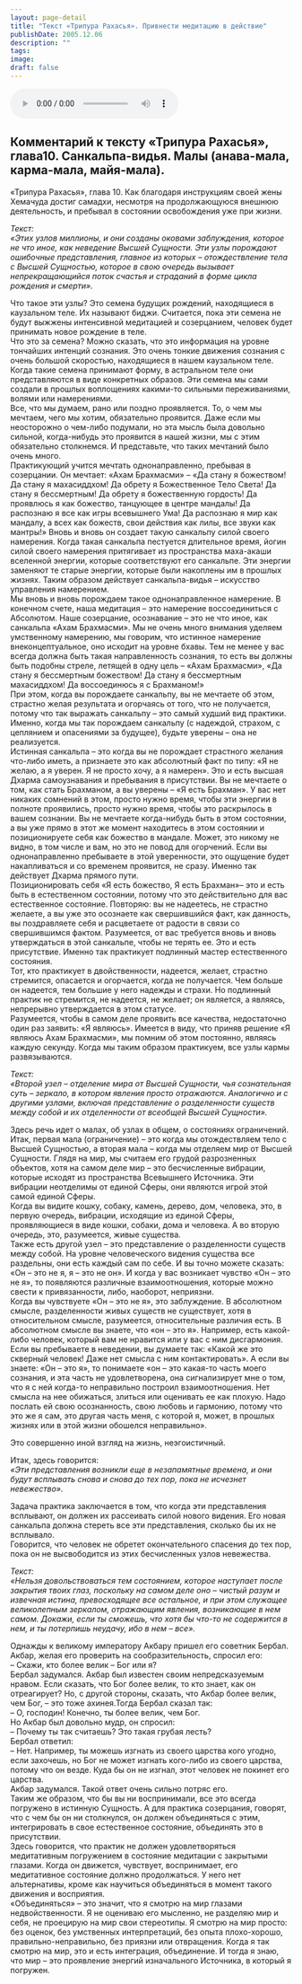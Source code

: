 ```yaml
---
layout: page-detail
title: "Текст «Трипура Рахасья». Привнести медитацию в действие"
publishDate: 2005.12.06
description: ""
tags:
image:
draft: false
---
```


<audio title="2005.12.06 - Текст «Трипура Рахасья». Привнести медитацию в действие.mp3" src="/upload/iblock/c60/c60b689854a5bdd504c5a886ae431a13.mp3" controls=""></audio>

## **Комментарий к тексту «Трипура Рахасья», глава10.** **Санкальпа-видья.** **Малы (анава-мала, карма-мала, майя-мала).**

  
 «Трипура Рахасья», глава 10\. Как благодаря инструкциям своей жены Хемачуда достиг самадхи, несмотря на продолжающуюся внешнюю деятельность, и пребывал в состоянии освобождения уже при жизни.

  
_Текст:_   
 _«Этих узлов миллионы, и они созданы оковами заблуждения, которое не что иное, как неведение Высшей Сущности. Эти узлы порождают ошибочные представления, главное из которых – отождествление тела с Высшей Сущностью, которое в свою очередь вызывает непрекращающийся поток счастья и страданий в форме цикла рождения и смерти»._   

 Что такое эти узлы? Это семена будущих рождений, находящиеся в каузальном теле. Их называют биджи. Считается, пока эти семена не будут выжжены интенсивной медитацией и созерцанием, человек будет принимать новое рождение в теле.   
 Что это за семена? Можно сказать, что это информация на уровне тончайших интенций сознания. Это очень тонкие движения сознания с очень большой скоростью, находящиеся в нашем каузальном теле. Когда такие семена принимают форму, в астральном теле они представляются в виде конкретных образов. Эти семена мы сами создали в прошлых воплощениях какими-то сильными переживаниями, волями или намерениями.   
 Все, что мы думаем, рано или поздно проявляется. То, о чем мы мечтаем, чего мы хотим, обязательно проявится. Даже если мы неосторожно о чем-либо подумали, но эта мысль была довольно сильной, когда-нибудь это проявится в нашей жизни, мы с этим обязательно столкнемся. И представьте, что таких мечтаний было очень много.   
 Практикующий учится мечтать однонаправленно, пребывая в созерцании. Он мечтает: «Ахам Брахмасми» – «Да стану я божеством! Да стану я махасиддхом! Да обрету я Божественное Тело Света! Да стану я бессмертным! Да обрету я божественную гордость! Да проявлюсь я как божество, танцующее в центре мандалы! Да распознаю я все как игры всевышнего Ума! Да распознаю я мир как мандалу, а всех как божеств, свои действия как лилы, все звуки как мантры!» Вновь и вновь он создает такую санкальпу силой своего намерения. Когда такая санкальпа пестуется длительное время, йогин силой своего намерения притягивает из пространства маха-акаши вселенной энергии, которые соответствуют его санкальпе. Эти энергии заменяют те старые энергии, которые были накоплены им в прошлых жизнях. Таким образом действует санкальпа-видья – искусство управления намерением.   
 Мы вновь и вновь порождаем такое однонаправленное намерение. В конечном счете, наша медитация – это намерение воссоединиться с Абсолютом. Наше созерцание, осознавание – это не что иное, как санкальпа «Ахам Брахмасми». Мы не очень много внимания уделяем умственному намерению, мы говорим, что истинное намерение внеконцептуальное, оно исходит на уровне бхавы. Тем не менее у вас всегда должна быть такая направленность сознания, то есть вы должны быть подобны стреле, летящей в одну цель – «Ахам Брахмасми», «Да стану я бессмертным божеством! Да стану я бессмертным махасиддхом! Да воссоединюсь я с Брахманом!»   
 При этом, когда вы порождаете санкальпу, вы не мечтаете об этом, страстно желая результата и огорчаясь от того, что не получается, потому что так выражать санкальпу – это самый худший вид практики. Именно, когда мы так порождаем санкальпу (с надеждой, страхом, с цеплянием и опасениями за будущее), будьте уверены – она не реализуется.   
 Истинная санкальпа – это когда вы не порождает страстного желания что-либо иметь, а признаете это как абсолютный факт по типу: «Я не желаю, а я уверен. Я не просто хочу, а я намерен». Это и есть высшая Дхарма самоузнавания и пребывания в присутствии. Вы не мечтаете о том, как стать Брахманом, а вы уверены – «Я есть Брахман». У вас нет никаких сомнений в этом, просто нужно время, чтобы эти энергии в полноте проявились, просто нужно время, чтобы это раскрылось в вашем сознании. Вы не мечтаете когда-нибудь быть в этом состоянии, а вы уже прямо в этот же момент находитесь в этом состоянии и позиционируете себя как божество в мандале. Может, это никому не видно, в том числе и вам, но это не повод для огорчений. Если вы однонаправленно пребываете в этой уверенности, это ощущение будет накапливаться и со временем проявится, не сразу. Именно так действует Дхарма прямого пути.   
 Позиционировать себя «Я есть божество, Я есть Брахман»– это и есть быть в естественном состоянии, потому что это действительно для вас естественное состояние. Повторяю: вы не надеетесь, не страстно желаете, а вы уже это осознаете как свершившийся факт, как данность, вы поздравляете себя и расцветаете от радости в связи со свершившимся фактом. Разумеется, от вас требуется вновь и вновь утверждаться в этой санкальпе, чтобы не терять ее. Это и есть присутствие. Именно так практикует подлинный мастер естественного состояния.   
 Тот, кто практикует в двойственности, надеется, желает, страстно стремится, опасается и огорчается, когда не получается. Чем больше он надеется, тем большие у него надежды и страхи. Но подлинный практик не стремится, не надеется, не желает; он является, а являясь, непрерывно утверждается в этом статусе.   
 Разумеется, чтобы в самом деле проявить все качества, недостаточно один раз заявить: «Я являюсь». Имеется в виду, что приняв решение «Я являюсь Ахам Брахмасми», мы помним об этом постоянно, являясь каждую секунду. Когда мы таким образом практикуем, все узлы кармы развязываются.

  
_Текст:_   
 _«Второй узел – отделение мира от Высшей Сущности, чья сознательная суть – зеркало, в котором явления просто отражаются. Аналогично и с другими узлами, включая представление о разделенности существ между собой и их отделенности от всеобщей Высшей Сущности»._   

 Здесь речь идет о малах, об узлах в общем, о состояниях ограничений.   
 Итак, первая мала (ограничение) – это когда мы отождествляем тело с Высшей Сущностью, а вторая мала – когда мы отделяем мир от Высшей Сущности. Глядя на мир, мы считаем его грудой разрозненных объектов, хотя на самом деле мир – это бесчисленные вибрации, которые исходят из пространства Всевышнего Источника. Эти вибрации неотделимы от единой Сферы, они являются игрой этой самой единой Сферы.   
 Когда вы видите кошку, собаку, камень, дерево, дом, человека, это, в первую очередь, вибрации, исходящие из единой Сферы, проявляющиеся в виде кошки, собаки, дома и человека. А во вторую очередь, это, разумеется, живые существа.   
 Также есть другой узел – это представление о разделенности существ между собой. На уровне человеческого видения существа все раздельны, они есть каждый сам по себе. И вы точно можете сказать: «Он – это не я, я – это не он». И когда у вас возникает чувство «Он – это не я», то появляются различные взаимоотношения, которые можно свести к привязанности, либо, наоборот, неприязни.   
 Когда вы чувствуете «Он – это не я», это заблуждение. В абсолютном смысле, разделенности живых существ не существует, хотя в относительном смысле, разумеется, относительные различия есть. В абсолютном смысле вы знаете, что «он – это я». Например, есть какой-либо человек, который вам не нравится или у вас с ним дисгармония. Если вы пребываете в неведении, вы думаете так: «Какой же это скверный человек! Даже нет смысла с ним контактировать». А если вы знаете: «Он – это я», то понимаете «он – это какая-то часть моего сознания, и эта часть не удовлетворена, она сигнализирует мне о том, что я с ней когда-то неправильно построил взаимоотношения. Нет смысла на нее обижаться, злиться или оценивать ее как плохую. Надо послать ей свою осознанность, свою любовь и гармонию, потому что это же я сам, это другая часть меня, с которой я, может, в прошлых жизнях или в этой жизни обошелся неправильно».

 Это совершенно иной взгляд на жизнь, неэгоистичный.   
  
 Итак, здесь говорится:   
_«Эти представления возникли еще в незапамятные времена, и они будут всплывать снова и снова до тех пор, пока не исчезнет невежество»._ 

 Задача практика заключается в том, что когда эти представления всплывают, он должен их рассеивать силой нового видения. Его новая санкальпа должна стереть все эти представления, сколько бы их не всплывало.   
 Говорится, что человек не обретет окончательного спасения до тех пор, пока он не высвободится из этих бесчисленных узлов невежества.

  
_Текст:_   
 _«Нельзя довольствоваться тем состоянием, которое наступает после закрытия твоих глаз, поскольку на самом деле оно – чистый разум и извечная истина, превосходящее все остальное, и при этом служащее великолепным зеркалом, отражающим явления, возникающие в нем самом. Докажи, если ты сможешь, что хотя бы что-то не содержится в нем, и ты потерпишь неудачу, ибо в нем – все»._   

 Однажды к великому императору Акбару пришел его советник Бербал.   
 Акбар, желая его проверить на сообразительность, спросил его:   
 – Скажи, кто более велик – Бог или я?   
 Бербал задумался. Акбар был известен своим непредсказуемым нравом. Если сказать, что Бог более велик, то кто знает, как он отреагирует? Но, с другой стороны, сказать, что Акбар более велик, чем Бог, – это тоже ахинея.Тогда Бербал сказал так:   
 – О, господин! Конечно, ты более велик, чем Бог.   
 Но Акбар был довольно мудр, он спросил:   
 – Почему ты так считаешь? Это такая грубая лесть?   
 Бербал ответил:   
 – Нет. Например, ты можешь изгнать из своего царства кого угодно, если захочешь, но Бог не может изгнать кого-либо из своего царства, потому что он везде. Куда бы он не изгнал, этот человек не покинет его царства.   
 Акбар задумался. Такой ответ очень сильно потряс его.   
 Таким же образом, что бы вы ни воспринимали, все это всегда погружено в истинную Сущность. А для практика созерцания, говорят, что с чем бы он ни столкнулся, он должен объединяться с этим, интегрировать в свое естественное состояние, объединять это в присутствии.   
 Здесь говорится, что практик не должен удовлетворяться медитативным погружением в состояние медитации с закрытыми глазами. Когда он движется, чувствует, воспринимает, его медитативное состояние должно продолжаться. У него нет альтернативы, кроме как научиться объединяться в момент такого движения и восприятия.   
 «Объединяться» – это значит, что я смотрю на мир глазами недвойственности. Я не оцениваю его мысленно, не разделяю мир и себя, не проецирую на мир свои стереотипы. Я смотрю на мир просто: без оценок, без умственных интерпретаций, без опыта плохо-хорошо, правильно-неправильно, без приязни или отвращения. Когда я так смотрю на мир, это и есть интеграция, объединение. И тогда я знаю, что мир – это проявление энергий изначального Источника, в который я погружен.

  
